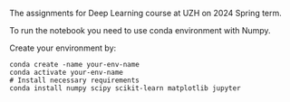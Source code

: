 The assignments for Deep Learning course at UZH on 2024 Spring term.

To run the notebook you need to use conda environment with Numpy.

Create your environment by:
```
conda create -name your-env-name
conda activate your-env-name
# Install necessary requirements
conda install numpy scipy scikit-learn matplotlib jupyter
```
